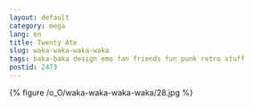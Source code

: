 ```yaml
---
layout: default
category: mega
lang: en
title: Twenty Ate
slug: waka-waka-waka-waka
tags: baka-baka design emo fan friends fun punk retro stuff 
postid: 2473
---
```



{% figure /o_O/waka-waka-waka-waka/28.jpg %}

